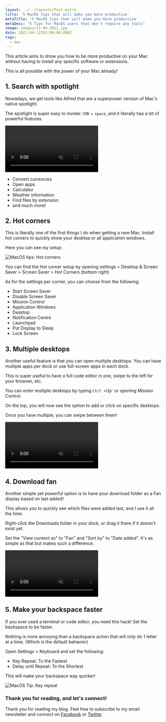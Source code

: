 ```yaml
---
layout: ../../layouts/Post.astro
title: '5 MacOS tips that will make you more productive'
metaTitle: '5 MacOS tips that will make you more productive'
metaDesc: "5 Tips for MacOS users that don't require any tools"
image: images/11-04-2021.jpg
date: 2021-04-11T03:00:00.000Z
tags:
  - mac
---
```


This article aims to show you how to be more productive on your Mac without having to install any specific software or extensions.

This is all possible with the power of your Mac already!

## 1. Search with spotlight

Nowadays, we get tools like Alfred that are a superpower version of Mac's native spotlight.

The spotlight is super easy to invoke: `CMD` + `space`, and it literally has a lot of powerful features.

<video autoplay loop muted playsinline>
  <source src="https://res.cloudinary.com/daily-dev-tips/video/upload/q_auto/mac-tips_jhpz90.webm" type="video/webm" />
  <source src="https://res.cloudinary.com/daily-dev-tips/video/upload/q_auto/mac-tips_d9ycag.mp4" type="video/mp4" />
</video>

- Convert currencies
- Open apps
- Calculator
- Weather information
- Find files by extension
- and much more!

## 2. Hot corners

This is literally one of the first things I do when getting a new Mac.
Install hot corners to quickly show your desktop or all application windows.

Here you can see my setup:

![MacOS tips: Hot corners](https://cdn.hashnode.com/res/hashnode/image/upload/v1617812815846/bD3-Gh1wi.png)

You can find the Hot corner setup by opening settings > Desktop & Screen Saver > Screen Saver > Hot Corners (bottom right)

As for the settings per corner, you can choose from the following:

- Start Screen Saver
- Disable Screen Saver
- Mission Control
- Application Windows
- Desktop
- Notification Centre
- Launchpad
- Put Display to Sleep
- Lock Screen

## 3. Multiple desktops

Another useful feature is that you can open multiple desktops.
You can have multiple apps per dock or use full-screen apps in each dock.

This is super useful to have a full code editor in one, swipe to the left for your browser, etc.

You can enter multiple desktops by typing `Ctrl +`Up` or opening Mission Control.

On the top, you will now see the option to add or click on specific desktops.

Once you have multiple, you can swipe between them!

<video autoplay loop muted playsinline>
  <source src="https://res.cloudinary.com/daily-dev-tips/video/upload/q_auto/mac1_qeiyfu.webm" type="video/webm" />
  <source src="https://res.cloudinary.com/daily-dev-tips/video/upload/q_auto/mac1_dredov.mp4" type="video/mp4" />
</video>

## 4. Download fan

Another simple yet powerful option is to have your download folder as a Fan display based on last added!

This allows you to quickly see which files were added last, and I use it all the time.

Right-click the Downloads folder in your dock, or drag it there if it doesn't exist yet.

Set the "View content as" to "Fan" and "Sort by" to "Date added".
It's as simple as that but makes such a difference.

<video autoplay loop muted playsinline>
  <source src="https://res.cloudinary.com/daily-dev-tips/video/upload/q_auto/download_ck8nch.webm" type="video/webm" />
  <source src="https://res.cloudinary.com/daily-dev-tips/video/upload/q_auto/download_vesfex.mp4" type="video/mp4" />
</video>

## 5. Make your backspace faster

If you ever used a terminal or code editor, you need this hack!
Set the backspace to be faster.

Nothing is more annoying than a backspace action that will only do 1 letter at a time. (Which is the default behavior)

Open Settings > Keyboard and set the following:

- Key Repeat: To the Fastest
- Delay until Repeat: To the Shortest

This will make your backspace way quicker!

![MacOS Tip: Key repeat](https://cdn.hashnode.com/res/hashnode/image/upload/v1617813126138/mCwYOSYO0.png)

### Thank you for reading, and let's connect!

Thank you for reading my blog. Feel free to subscribe to my email newsletter and connect on [Facebook](https://www.facebook.com/DailyDevTipsBlog) or [Twitter](https://twitter.com/DailyDevTips1)
